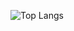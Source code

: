 ![Top Langs](https://github-readme-stats.vercel.app/api/top-langs/?username=loregbrw&layout=compact)
